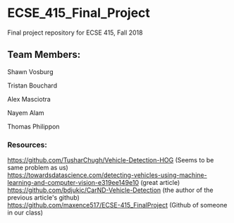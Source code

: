 # ECSE_415_Final_Project
Final project repository for ECSE 415, Fall 2018

## Team Members:
Shawn Vosburg

Tristan Bouchard

Alex Masciotra

Nayem Alam

Thomas Philippon

### Resources:  
https://github.com/TusharChugh/Vehicle-Detection-HOG (Seems to be same problem as us)  
https://towardsdatascience.com/detecting-vehicles-using-machine-learning-and-computer-vision-e319ee149e10  (great article)  
https://github.com/bdjukic/CarND-Vehicle-Detection  (the author of the previous article's github)  
https://github.com/maxence517/ECSE-415_FinalProject (Github of someone in our class)  
